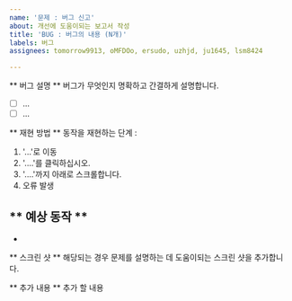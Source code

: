 ```yaml
---
name: '문제 : 버그 신고'
about: 개선에 도움이되는 보고서 작성
title: 'BUG : 버그의 내용 (N개)'
labels: 버그
assignees: tomorrow9913, oMFDOo, ersudo, uzhjd, ju1645, lsm8424

---
```


** 버그 설명 **
버그가 무엇인지 명확하고 간결하게 설명합니다.
- [ ] ...
- [ ] ...

** 재현 방법 **
동작을 재현하는 단계 :
1. '...'로 이동
2. '....'를 클릭하십시오.
3. '....'까지 아래로 스크롤합니다.
4. 오류 발생

** 예상 동작 **
- 
- 

** 스크린 샷 **
해당되는 경우 문제를 설명하는 데 도움이되는 스크린 샷을 추가합니다.

** 추가 내용 **
추가 할 내용
